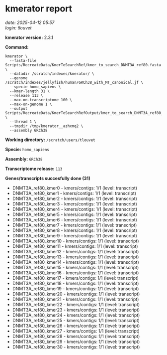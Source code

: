 # kmerator report
*date: 2025-04-12 05:57*  
*login: tlouvet*

**kmerator version:** 2.3.1

**Command:**

```
kmerator \
  --fasta-file Scripts/RecreateData/KmerToSearchRef/kmer_to_search_DNMT3A_ref80.fasta \
  --datadir /scratch/indexes/kmerator/ \
  --genome /scratch/indexes/jellyfish/human/GRCh38_with_MT_canonical.jf \
  --specie homo_sapiens \
  --kmer-length 31 \
  --release 113 \
  --max-on-transcriptome 100 \
  --max-on-genome 1 \
  --output Scripts/RecreateData/KmerToSearchRefOutput/kmer_to_search_DNMT3A_ref80_output \
  --thread 1 \
  --tmpdir /tmp/kmerator__azhxmq2 \
  --assembly GRCh38
```

**Working directory:** `/scratch/users/tlouvet`

**Specie:** `homo_sapiens`

**Assembly:** `GRCh38`

**Transcriptome release:** `113`

**Genes/transcripts succesfully done (31)**

- DNMT3A_ref80_kmer0 - kmers/contigs: 1/1 (level: transcript)
- DNMT3A_ref80_kmer1 - kmers/contigs: 1/1 (level: transcript)
- DNMT3A_ref80_kmer2 - kmers/contigs: 1/1 (level: transcript)
- DNMT3A_ref80_kmer3 - kmers/contigs: 1/1 (level: transcript)
- DNMT3A_ref80_kmer4 - kmers/contigs: 1/1 (level: transcript)
- DNMT3A_ref80_kmer5 - kmers/contigs: 1/1 (level: transcript)
- DNMT3A_ref80_kmer6 - kmers/contigs: 1/1 (level: transcript)
- DNMT3A_ref80_kmer7 - kmers/contigs: 1/1 (level: transcript)
- DNMT3A_ref80_kmer8 - kmers/contigs: 1/1 (level: transcript)
- DNMT3A_ref80_kmer9 - kmers/contigs: 1/1 (level: transcript)
- DNMT3A_ref80_kmer10 - kmers/contigs: 1/1 (level: transcript)
- DNMT3A_ref80_kmer11 - kmers/contigs: 1/1 (level: transcript)
- DNMT3A_ref80_kmer12 - kmers/contigs: 1/1 (level: transcript)
- DNMT3A_ref80_kmer13 - kmers/contigs: 1/1 (level: transcript)
- DNMT3A_ref80_kmer14 - kmers/contigs: 1/1 (level: transcript)
- DNMT3A_ref80_kmer15 - kmers/contigs: 1/1 (level: transcript)
- DNMT3A_ref80_kmer16 - kmers/contigs: 1/1 (level: transcript)
- DNMT3A_ref80_kmer17 - kmers/contigs: 1/1 (level: transcript)
- DNMT3A_ref80_kmer18 - kmers/contigs: 1/1 (level: transcript)
- DNMT3A_ref80_kmer19 - kmers/contigs: 1/1 (level: transcript)
- DNMT3A_ref80_kmer20 - kmers/contigs: 1/1 (level: transcript)
- DNMT3A_ref80_kmer21 - kmers/contigs: 1/1 (level: transcript)
- DNMT3A_ref80_kmer22 - kmers/contigs: 1/1 (level: transcript)
- DNMT3A_ref80_kmer23 - kmers/contigs: 1/1 (level: transcript)
- DNMT3A_ref80_kmer24 - kmers/contigs: 1/1 (level: transcript)
- DNMT3A_ref80_kmer25 - kmers/contigs: 1/1 (level: transcript)
- DNMT3A_ref80_kmer26 - kmers/contigs: 1/1 (level: transcript)
- DNMT3A_ref80_kmer27 - kmers/contigs: 1/1 (level: transcript)
- DNMT3A_ref80_kmer28 - kmers/contigs: 1/1 (level: transcript)
- DNMT3A_ref80_kmer29 - kmers/contigs: 1/1 (level: transcript)
- DNMT3A_ref80_kmer30 - kmers/contigs: 1/1 (level: transcript)
